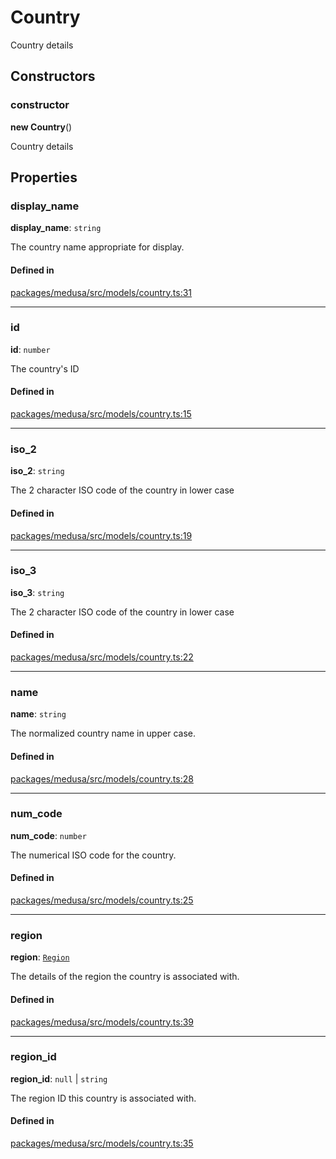 # Country

Country details

## Constructors

### constructor

**new Country**()

Country details

## Properties

### display\_name

 **display\_name**: `string`

The country name appropriate for display.

#### Defined in

[packages/medusa/src/models/country.ts:31](https://github.com/medusajs/medusa/blob/3d9f5ae63/packages/medusa/src/models/country.ts#L31)

___

### id

 **id**: `number`

The country's ID

#### Defined in

[packages/medusa/src/models/country.ts:15](https://github.com/medusajs/medusa/blob/3d9f5ae63/packages/medusa/src/models/country.ts#L15)

___

### iso\_2

 **iso\_2**: `string`

The 2 character ISO code of the country in lower case

#### Defined in

[packages/medusa/src/models/country.ts:19](https://github.com/medusajs/medusa/blob/3d9f5ae63/packages/medusa/src/models/country.ts#L19)

___

### iso\_3

 **iso\_3**: `string`

The 2 character ISO code of the country in lower case

#### Defined in

[packages/medusa/src/models/country.ts:22](https://github.com/medusajs/medusa/blob/3d9f5ae63/packages/medusa/src/models/country.ts#L22)

___

### name

 **name**: `string`

The normalized country name in upper case.

#### Defined in

[packages/medusa/src/models/country.ts:28](https://github.com/medusajs/medusa/blob/3d9f5ae63/packages/medusa/src/models/country.ts#L28)

___

### num\_code

 **num\_code**: `number`

The numerical ISO code for the country.

#### Defined in

[packages/medusa/src/models/country.ts:25](https://github.com/medusajs/medusa/blob/3d9f5ae63/packages/medusa/src/models/country.ts#L25)

___

### region

 **region**: [`Region`](Region.md)

The details of the region the country is associated with.

#### Defined in

[packages/medusa/src/models/country.ts:39](https://github.com/medusajs/medusa/blob/3d9f5ae63/packages/medusa/src/models/country.ts#L39)

___

### region\_id

 **region\_id**: ``null`` \| `string`

The region ID this country is associated with.

#### Defined in

[packages/medusa/src/models/country.ts:35](https://github.com/medusajs/medusa/blob/3d9f5ae63/packages/medusa/src/models/country.ts#L35)
